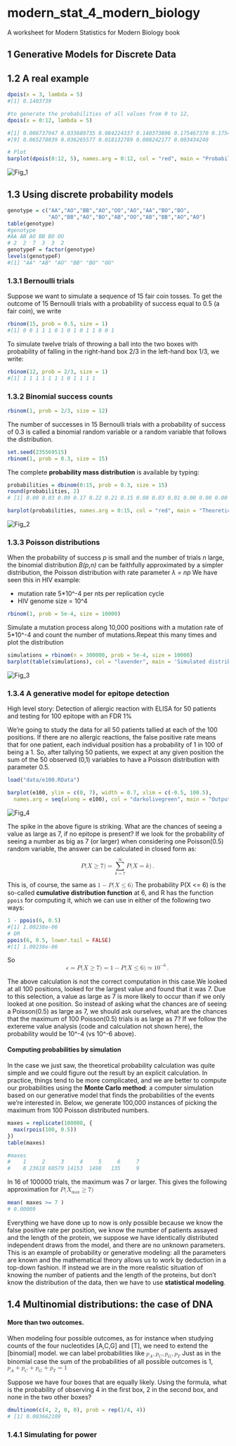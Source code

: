 # modern_stat_4_modern_biology
A worksheet for Modern Statistics for Modern Biology book

## 1  Generative Models for Discrete Data

## 1.2 A real example

```R
dpois(x = 3, lambda = 5)
#[1] 0.1403739

#to generate the probabilities of all values from 0 to 12,
dpois(x = 0:12, lambda = 5)

#[1] 0.006737947 0.033689735 0.084224337 0.140373896 0.175467370 0.175467370 0.146222808 0.104444863
#[9] 0.065278039 0.036265577 0.018132789 0.008242177 0.003434240

# Plot
barplot(dpois(0:12, 5), names.arg = 0:12, col = "red", main = "Probabilities of seeing 0,1,2,…,12 mutations, as modeled by the Poisson(5) distribution")
```
![Fig_1](https://github.com/hamidghaedi/modern_stat_4_modern_biology/blob/main/figs/Fig_1.png) 

## 1.3 Using discrete probability models

```R
genotype = c("AA","AO","BB","AO","OO","AO","AA","BO","BO",
             "AO","BB","AO","BO","AB","OO","AB","BB","AO","AO")
table(genotype)
#genotype
#AA AB AO BB BO OO 
# 2  2  7  3  3  2 
genotypeF = factor(genotype)
levels(genotypeF)
#[1] "AA" "AB" "AO" "BB" "BO" "OO"
```
### 1.3.1 Bernoulli trials
Suppose we want to simulate a sequence of 15 fair coin tosses. To get the outcome of 15 Bernoulli trials with a probability of success equal to 0.5 (a fair coin), we write
```R
rbinom(15, prob = 0.5, size = 1)
#[1] 0 0 1 1 1 0 1 0 1 0 1 1 0 0 1
```
To simulate twelve trials of throwing a ball into the two boxes  with probability of falling in the right-hand box 2/3 in the left-hand box 1/3, we write:

```R
rbinom(12, prob = 2/3, size = 1)
#[1] 1 1 1 1 1 1 1 0 1 1 1 1
```
### 1.3.2 Binomial success counts

```R
rbinom(1, prob = 2/3, size = 12)
```
The number of successes in 15 Bernoulli trials with a probability of success of 0.3 is called a binomial random variable or a random variable that follows the 
 distribution.
 ```R
 set.seed(235569515)
rbinom(1, prob = 0.3, size = 15)
```
The complete **probability mass distribution** is available by typing:
```R
probabilities = dbinom(0:15, prob = 0.3, size = 15)
round(probabilities, 2)
# [1] 0.00 0.03 0.09 0.17 0.22 0.21 0.15 0.08 0.03 0.01 0.00 0.00 0.00 0.00 0.00 0.00

barplot(probabilities, names.arg = 0:15, col = "red", main = "Theoretical distribution of B(15, 0.3)")
```
![Fig_2](https://github.com/hamidghaedi/modern_stat_4_modern_biology/blob/main/figs/Fig_1_2.png)

### 1.3.3 Poisson distributions
When the probability of success *p* is small and the number of trials *n* large, the binomial distribution *B(p,n)* can be faithfully approximated by a simpler distribution, the Poisson distribution with rate parameter *&lambda; = np*
We have seen this in HIV example:
- mutation rate 5*10^-4 per nts per replication cycle
- HIV genome size = 10^4
```R
rbinom(1, prob = 5e-4, size = 10000)
```
Simulate a mutation process along 10,000 positions with a mutation rate of 5*10^-4 and count the number of mutations.Repeat this many times and plot the distribution
```R
simulations = rbinom(n = 300000, prob = 5e-4, size = 10000)
barplot(table(simulations), col = "lavender", main = 'Simulated distribution of B(10000, 10^-4) for 300000 simulations')
```
![Fig_3](https://github.com/hamidghaedi/modern_stat_4_modern_biology/blob/main/figs/Fig_1_3.png)

### 1.3.4 A generative model for epitope detection

High level story: Detection of allergic reaction with ELISA for 50 patients and testing for 100 epitope with an FDR 1%

We’re going to study the data for all 50 patients tallied at each of the 100 positions. If there are no allergic reactions, the false positive rate means that for one patient, each individual position has a probability of 1 in 100 of being a 1. So, after tallying 50 patients, we expect at any given position the sum of the 50 observed (0,1) variables to have a Poisson distribution with parameter 0.5. 
```R
load("data/e100.RData")

barplot(e100, ylim = c(0, 7), width = 0.7, xlim = c(-0.5, 100.5),
  names.arg = seq(along = e100), col = "darkolivegreen", main = "Output of the ELISA array results for 50 patients in the 100 positions")
```
![Fig_4](https://github.com/hamidghaedi/modern_stat_4_modern_biology/blob/main/figs/Fig_1_4.png)

The spike in the above figure is striking. What are the chances of seeing a value as large as 7, if no epitope is present?
If we look for the probability of seeing a number as big as 7 (or larger) when considering one Poisson(0.5) random variable, the answer can be calculated in closed form as:

<math xmlns="http://www.w3.org/1998/Math/MathML" display="block">
  <mi>P</mi>
  <mo stretchy="false">(</mo>
  <mi>X</mi>
  <mo>&#x2265;</mo>
  <mn>7</mn>
  <mo stretchy="false">)</mo>
  <mo>=</mo>
  <munderover>
    <mo data-mjx-texclass="OP">&#x2211;</mo>
    <mrow data-mjx-texclass="ORD">
      <mi>k</mi>
      <mo>=</mo>
      <mn>7</mn>
    </mrow>
    <mi mathvariant="normal">&#x221E;</mi>
  </munderover>
  <mi>P</mi>
  <mo stretchy="false">(</mo>
  <mi>X</mi>
  <mo>=</mo>
  <mi>k</mi>
  <mo stretchy="false">)</mo>
  <mo>.</mo>
</math>

This is, of course, the same as <math xmlns="http://www.w3.org/1998/Math/MathML">
  <mn>1</mn>
  <mo>&#x2212;</mo>
  <mi>P</mi>
  <mo stretchy="false">(</mo>
  <mi>X</mi>
  <mo>&#x2264;</mo>
  <mn>6</mn>
  <mo stretchy="false">)</mo>
</math>
The probability  P(X <= 6) is the so-called **cumulative distribution function** at 6, and R has the function ```ppois``` for computing it, which we can use in either of the following two ways:
```R
1 - ppois(6, 0.5)
#[1] 1.00238e-06
# OR 
ppois(6, 0.5, lower.tail = FALSE)
#[1] 1.00238e-06
```
So <math xmlns="http://www.w3.org/1998/Math/MathML" display="block">
  <mi>&#x3F5;</mi>
  <mo>=</mo>
  <mi>P</mi>
  <mo stretchy="false">(</mo>
  <mi>X</mi>
  <mo>&#x2265;</mo>
  <mn>7</mn>
  <mo stretchy="false">)</mo>
  <mo>=</mo>
  <mn>1</mn>
  <mo>&#x2212;</mo>
  <mi>P</mi>
  <mo stretchy="false">(</mo>
  <mi>X</mi>
  <mo>&#x2264;</mo>
  <mn>6</mn>
  <mo stretchy="false">)</mo>
  <mo>&#x2243;</mo>
  <msup>
    <mn>10</mn>
    <mrow data-mjx-texclass="ORD">
      <mo>&#x2212;</mo>
      <mn>6</mn>
    </mrow>
  </msup>
  <mo>.</mo>
</math>

The above calculation is not the correct computation in this case.We looked at all 100 positions, looked for the largest value and found that it was 7. Due to this selection, a value as large as 7 is more likely to occur than if we only looked at one position.
So instead of asking what the chances are of seeing a Poisson(0.5) as large as 7, we should ask ourselves, what are the chances that the maximum of 100 Poisson(0.5) trials is as large as 7? If we follow the extereme value analysis (code and calculation not shown here), the probability would be 10^-4 (vs 10^-6 above).

#### Computing probabilities by simulation
In the case we just saw, the theoretical probability calculation was quite simple and we could figure out the result by an explicit calculation. In practice, things tend to be more complicated, and we are better to compute our probabilities using the **Monte Carlo method**: a computer simulation based on our generative model that finds the probabilities of the events we’re interested in. Below, we generate 100,000 instances of picking the maximum from 100 Poisson distributed numbers.

```R
maxes = replicate(100000, {
  max(rpois(100, 0.5))
})
table(maxes)

#maxes
#    1     2     3     4     5     6     7 
#    8 23618 60579 14153  1498   135     9 

```
In 16 of 100000 trials, the maximum was 7 or larger. This gives the following approximation for <math xmlns="http://www.w3.org/1998/Math/MathML">
  <mi>P</mi>
  <mo stretchy="false">(</mo>
  <msub>
    <mi>X</mi>
    <mrow data-mjx-texclass="ORD">
      <mtext>max</mtext>
    </mrow>
  </msub>
  <mo>&#x2265;</mo>
  <mn>7</mn>
  <mo stretchy="false">)</mo>
</math>
```R
mean( maxes >= 7 )
# 0.00009
```
Everything we have done up to now is only possible because we know the false positive rate per position, we know the number of patients assayed and the length of the protein, we suppose we have identically distributed independent draws from the model, and there are no unknown parameters. This is an example of probability or generative modeling: all the parameters are known and the mathematical theory allows us to work by deduction in a top-down fashion.
If instead we are in the more realistic situation of knowing the number of patients and the length of the proteins, but don’t know the distribution of the data, then we have to use **statistical modeling**.

## 1.4 Multinomial distributions: the case of DNA

#### More than two outcomes.
When modeling four possible outcomes, as for instance when studying counts of the four nucleotides [A,C,G] and [T], we need to extend the [binomial] model.
we can label  probabilities like <math xmlns="http://www.w3.org/1998/Math/MathML">
  <msub>
    <mi>p</mi>
    <mi>A</mi>
  </msub>
  <mo>,</mo>
  <msub>
    <mi>p</mi>
    <mi>C</mi>
  </msub>
  <mo>,</mo>
  <msub>
    <mi>p</mi>
    <mi>G</mi>
  </msub>
  <mo>,</mo>
  <msub>
    <mi>p</mi>
    <mi>T</mi>
  </msub>
</math>
Just as in the binomial case the sum of the probabilities of all possible outcomes is 1, <math xmlns="http://www.w3.org/1998/Math/MathML">
  <msub>
    <mi>p</mi>
    <mi>A</mi>
  </msub>
  <mo>+</mo>
  <msub>
    <mi>p</mi>
    <mi>C</mi>
  </msub>
  <mo>+</mo>
  <msub>
    <mi>p</mi>
    <mi>G</mi>
  </msub>
  <mo>+</mo>
  <msub>
    <mi>p</mi>
    <mi>T</mi>
  </msub>
  <mo>=</mo>
  <mn>1</mn>
</math>

Suppose we have four boxes that are equally likely. Using the formula, what is the probability of observing 4 in the first box, 2 in the second box, and none in the two other boxes?

```R
dmultinom(c(4, 2, 0, 0), prob = rep(1/4, 4))
# [1] 0.003662109
```
### 1.4.1 Simulating for power